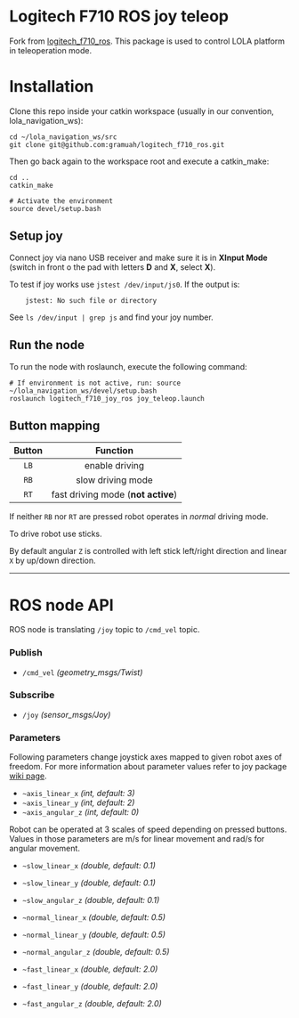 # Logitech F710 ROS joy teleop

Fork from [logitech_f710_ros](https://github.com/husarion/logitech_f710_ros). This package is used to control LOLA platform in teleoperation mode.

# Installation

Clone this repo inside your catkin workspace (usually in our convention, lola_navigation_ws):

```shell
cd ~/lola_navigation_ws/src
git clone git@github.com:gramuah/logitech_f710_ros.git
```

Then go back again to the workspace root and execute a catkin_make:

```shell
cd ..
catkin_make

# Activate the environment
source devel/setup.bash
```

## Setup joy

Connect joy via nano USB receiver and make sure it is in **XInput Mode** (switch in front o the pad with letters **D** and **X**, select **X**).

To test if joy works use `jstest /dev/input/js0`.
If the output is:
        
        jstest: No such file or directory

See `ls /dev/input | grep js` and find your joy number.

## Run the node

To run the node with roslaunch, execute the following command:

```shell
# If environment is not active, run: source ~/lola_navigation_ws/devel/setup.bash
roslaunch logitech_f710_joy_ros joy_teleop.launch
```

## Button mapping

|  Button  |              Function              |
|:--------:|:----------------------------------:|
|   `LB`   |           enable driving           |
|   `RB`   |         slow driving mode          |
|   `RT`   | fast driving mode (**not active**) |

If neither `RB` nor `RT` are pressed robot operates in *normal* driving mode.

To drive robot use sticks.

By default angular `Z` is controlled with left stick left/right direction and linear `X` by up/down direction.

---
# ROS node API

ROS node is translating `/joy` topic to `/cmd_vel` topic.


### Publish

- `/cmd_vel` *(geometry_msgs/Twist)*

### Subscribe

- `/joy` *(sensor_msgs/Joy)*

### Parameters

Following parameters change joystick axes mapped to given robot axes of freedom. For more information about parameter values refer to joy package [wiki page](http://wiki.ros.org/joy#Logitech_Wireless_Gamepad_F710_.28DirectInput_Mode.29).

- `~axis_linear_x` *(int, default: 3)* 
- `~axis_linear_y` *(int, default: 2)*
- `~axis_angular_z` *(int, default: 0)*

Robot can be operated at 3 scales of speed depending on pressed buttons. Values in those parameters are m/s for linear movement and rad/s for angular movement.

- `~slow_linear_x` *(double, default: 0.1)*
- `~slow_linear_y` *(double, default: 0.1)*
- `~slow_angular_z` *(double, default: 0.1)*

- `~normal_linear_x` *(double, default: 0.5)*
- `~normal_linear_y` *(double, default: 0.5)*
- `~normal_angular_z` *(double, default: 0.5)*

- `~fast_linear_x` *(double, default: 2.0)*
- `~fast_linear_y` *(double, default: 2.0)*
- `~fast_angular_z` *(double, default: 2.0)*

